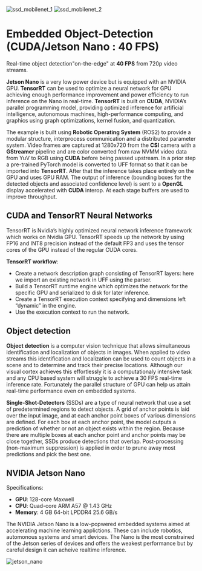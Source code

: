 
![ssd_mobilenet_1](https://user-images.githubusercontent.com/5468707/121191122-f442b380-c86b-11eb-8f42-837ca877fc29.gif)
![ssd_mobilenet_2](https://user-images.githubusercontent.com/5468707/121210433-f6147300-c87b-11eb-85b0-aa750cc6ec38.gif)



# Embedded Object-Detection (CUDA/Jetson Nano : 40 FPS) 
Real-time object detection"on-the-edge" at **40 FPS** from 720p video streams.

**Jetson Nano** is a very low power device but is equipped with an NVIDIA GPU.
**TensorRT** can be used to optimize a neural network for GPU achieving enough performance improvement and power efficiency to run inference on the Nano in real-time. **TensorRT** is built on **CUDA**, NVIDIA’s parallel programming model, providing optimized inference for artificial intelligence, autonomous machines, high-performance computing, and graphics using graph optimizations, kernel fusion, and quantization.

The example is built using **Robotic Operating System** (ROS2) to provide a modular structure, interprocess communication and a distributed parameter system. Video frames are captured at 1280x720 from the **CSI** camera with a **GStreamer** pipeline and are color converted from raw NVMM video data from YuV to RGB using **CUDA** before being passed upstream. In a prior step a pre-trained PyTorch model is converted to UFF format so that it can be imported into **TensorRT**. After that the inference takes place entirely on the GPU and uses GPU RAM. The output of inference (bounding boxes for the detected objects and associated confidence level) is sent to a **OpenGL** display accelerated with **CUDA** interop. At each stage buffers are used to improve throughput.

## CUDA and TensorRT Neural Networks
TensorRT is Nvidia’s highly optimized neural network inference framework which works on Nvidia GPU. TensorRT speeds up the network by using FP16 and INT8 precision instead of the default FP3 and uses the tensor cores of the GPU instead of the regular CUDA cores.

**TensorRT workflow**:

* Create a network description graph consisting of TensorRT layers: here we import an existing network in UFF using the parser.
* Build a TensorRT runtime engine which optimizes the network for the specific GPU and serialized to disk for later inference.
* Create a TensorRT execution context specifying and dimensions left “dynamic” in the engine.
* Use the execution context to run the network.

## Object detection
**Object detection** is a computer vision technique that allows simultaneous identification and localization of objects in images. When applied to video streams this identification and localization can be used to count objects in a scene and to determine and track their precise locations. Although our visual cortex achieves this effortlessly it is a computationaly intensive task and any CPU based system will struggle to achieve a 30 FPS real-time inference rate. Fortunately the parallel structure of GPU can help us attain real-time performance even on embedded systems.

**Single-Shot-Detectors** (SSDs) are a type of neural network that use a set of predetermined regions to detect objects. A grid of anchor points is laid over the input image, and at each anchor point boxes of various dimensions are defined. For each box at each anchor point, the model outputs a prediction of whether or not an object exists within the region. Because there are multiple boxes at each anchor point and anchor points may be close together, SSDs produce detections that overlap. Post-processing (non-maximum suppression) is applied in order to prune away most predictions and pick the best one.

## NVIDIA Jetson Nano
Specifications:
* **GPU**: 128-core Maxwell
* **CPU**: Quad-core ARM A57 @ 1.43 GHz
* **Memory**:  4 GB 64-bit LPDDR4 25.6 GB/s

The NVIDIA Jetson Nano is a low-popwered embedded systems aimed at accelerating machine learning applictions. These can include robotics, automonous systems and smart devices. The Nano is the most constrained of the Jetson series of devices and offers the weakest performance but by careful design it can acheive realtime inference. 

![jetson_nano](https://user-images.githubusercontent.com/5468707/120195053-9fc18780-c21e-11eb-8637-029555cdb467.png)
